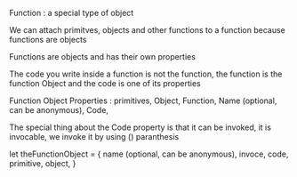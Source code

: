 Function : a special type of object

We can attach primitves, objects and other functions to a function because
functions are objects 

Functions are objects and has their own properties 

The code you write inside a function is not the function, the function is
the function Object and the code is one of its properties

Function Object Properties : 
primitives,
Object,
Function,
Name (optional, can be anonymous),
Code,

The special thing about the Code property is that it can be invoked, it
is invocable, we invoke it by using () paranthesis

let theFunctionObject = {
    name (optional, can be anonymous),
    invoce,
    code,
    primitive,
    object,
}